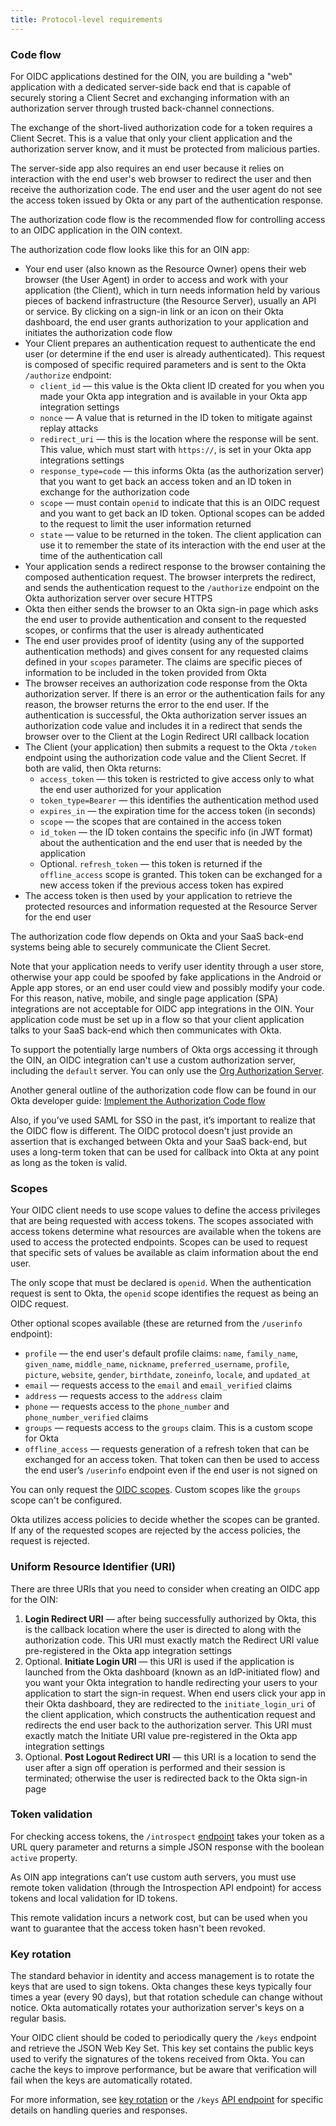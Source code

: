 ```yaml
---
title: Protocol-level requirements
---
```


### Code flow

For OIDC applications destined for the OIN, you are building a "web" application with a dedicated server-side back end that is capable of securely storing a Client Secret and exchanging information with an authorization server through trusted back-channel connections.

The exchange of the short-lived authorization code for a token requires a Client Secret. This is a value that only your client application and the authorization server know, and it must be protected from malicious parties.

The server-side app also requires an end user because it relies on interaction with the end user's web browser to redirect the user and then receive the authorization code. The end user and the user agent do not see the access token issued by Okta or any part of the authentication response.

The authorization code flow is the recommended flow for controlling access to an OIDC application in the OIN context.

The authorization code flow looks like this for an OIN app:

* Your end user (also known as the Resource Owner) opens their web browser (the User Agent) in order to access and work with your application (the Client), which in turn needs information held by various pieces of backend infrastructure (the Resource Server), usually an API or service. By clicking on a sign-in link or an icon on their Okta dashboard, the end user grants authorization to your application and initiates the authorization code flow
* Your Client prepares an authentication request to authenticate the end user (or determine if the end user is already authenticated). This request is composed of specific required parameters and is sent to the Okta `/authorize` endpoint:
  * `client_id` &mdash; this value is the Okta client ID created for you when you made your Okta app integration and is available in your Okta app integration settings
  * `nonce` &mdash; A value that is returned in the ID token to mitigate against replay attacks
  * `redirect_uri` &mdash; this is the location where the response will be sent. This value, which must start with `https://`, is set in your Okta app integrations settings
  * `response_type=code` &mdash; this informs Okta (as the authorization server) that you want to get back an access token and an ID token in exchange for the authorization code
  * `scope` &mdash; must contain `openid` to indicate that this is an OIDC request and you want to get back an ID token. Optional scopes can be added to the request to limit the user information returned
  * `state` &mdash; value to be returned in the token. The client application can use it to remember the state of its interaction with the end user at the time of the authentication call
* Your application sends a redirect response to the browser containing the composed authentication request. The browser interprets the redirect, and sends the authentication request to the `/authorize` endpoint on the Okta authorization server over secure HTTPS
* Okta then either sends the browser to an Okta sign-in page which asks the end user to provide authentication and consent to the requested scopes, or confirms that the user is already authenticated
* The end user provides proof of identity (using any of the supported authentication methods) and gives consent for any requested claims defined in your `scopes` parameter. The claims are specific pieces of information to be included in the token provided from Okta
* The browser receives an authorization code response from the Okta authorization server. If there is an error or the authentication fails for any reason, the browser returns the error to the end user. If the authentication is successful, the Okta authorization server issues an authorization code value and includes it in a redirect that sends the browser over to the Client at the Login Redirect URI callback location
* The Client (your application) then submits a request to the Okta `/token` endpoint using the authorization code value and the Client Secret. If both are valid, then Okta returns:
  * `access_token` &mdash; this token is restricted to give access only to what the end user authorized for your application
  * `token_type=Bearer` &mdash; this identifies the authentication method used
  * `expires_in` &mdash; the expiration time for the access token (in seconds)
  * `scope` &mdash; the scopes that are contained in the access token
  * `id_token` &mdash; the ID token contains the specific info (in JWT format) about the authentication and the end user that is needed by the application
  * Optional. `refresh_token` &mdash; this token is returned if the `offline_access` scope is granted. This token can be exchanged for a new access token if the previous access token has expired
* The access token is then used by your application to retrieve the protected resources and information requested at the Resource Server for the end user

The authorization code flow depends on Okta and your SaaS back-end systems being able to securely communicate the Client Secret.

Note that your application needs to verify user identity through a user store, otherwise your app could be spoofed by fake applications in the Android or Apple app stores, or an end user could view and possibly modify your code. For this reason, native, mobile, and single page application (SPA) integrations are not acceptable for OIDC app integrations in the OIN. Your application code must be set up in a flow so that your client application talks to your SaaS back-end which then communicates with Okta.

To support the potentially large numbers of Okta orgs accessing it through the OIN, an OIDC integration can't use a custom authorization server, including the `default` server. You can only use the [Org Authorization Server](https://developer.okta.com/docs/concepts/auth-servers/#available-authorization-server-types).

Another general outline of the authorization code flow can be found in our Okta developer guide: [Implement the Authorization Code flow](/docs/guides/implement-auth-code/overview/)

Also, if you’ve used SAML for SSO in the past, it’s important to realize that the OIDC flow is different. The OIDC protocol doesn't just provide an assertion that is exchanged between Okta and your SaaS back-end, but uses a long-term token that can be used for callback into Okta at any point as long as the token is valid.

### Scopes

Your OIDC client needs to use scope values to define the access privileges that are being requested with access tokens. The scopes associated with access tokens determine what resources are available when the tokens are used to access the protected endpoints. Scopes can be used to request that specific sets of values be available as claim information about the end user.

The only scope that must be declared is `openid`. When the authentication request is sent to Okta, the `openid` scope identifies the request as being an OIDC request.

Other optional scopes available (these are returned from the `/userinfo` endpoint):

* `profile` &mdash; the end user's default profile claims: `name`, `family_name`, `given_name`, `middle_name`, `nickname`, `preferred_username`, `profile`, `picture`, `website`, `gender`, `birthdate`, `zoneinfo`, `locale`, and `updated_at`
* `email` &mdash; requests access to the `email` and `email_verified` claims
* `address` &mdash; requests access to the `address` claim
* `phone` &mdash; requests access to the `phone_number` and `phone_number_verified` claims
* `groups` &mdash; requests access to the `groups` claim. This is a custom scope for Okta
* `offline_access` &mdash; requests generation of a refresh token that can be exchanged for an access token. That token can then be used to access the end user’s `/userinfo` endpoint even if the end user is not signed on

You can only request the [OIDC scopes](/docs/reference/api/oidc/#scopes). Custom scopes like the `groups` scope can't be configured.

Okta utilizes access policies to decide whether the scopes can be granted. If any of the requested scopes are rejected by the access policies, the request is rejected.

### Uniform Resource Identifier (URI)

There are three URIs that you need to consider when creating an OIDC app for the OIN:

1. **Login Redirect URI** &mdash; after being successfully authorized by Okta, this is the callback location where the user is directed to along with the authorization code. This URI must exactly match the Redirect URI value pre-registered in the Okta app integration settings
2. Optional. **Initiate Login URI** &mdash; this URI is used if the application is launched from the Okta dashboard (known as an IdP-initiated flow) and you want your Okta integration to handle redirecting your users to your application to start the sign-in request. When end users click your app in their Okta dashboard, they are redirected to the `initiate_login_uri` of the client application, which constructs the authentication request and redirects the end user back to the authorization server. This URI must exactly match the Initiate URI value pre-registered in the Okta app integration settings
3. Optional. **Post Logout Redirect URI** &mdash; this URI is a location to send the user after a sign off operation is performed and their session is terminated; otherwise the user is redirected back to the Okta sign-in page

### Token validation

For checking access tokens, the `/introspect` [endpoint](/docs/reference/api/oidc/#introspect) takes your token as a URL query parameter and returns a simple JSON response with the boolean `active` property.

As OIN app integrations can’t use custom auth servers, you must use remote token validation (through the Introspection API endpoint) for access tokens and local validation for ID tokens.

This remote validation incurs a network cost, but can be used when you want to guarantee that the access token hasn't been revoked.

### Key rotation

The standard behavior in identity and access management is to rotate the keys that are used to sign tokens. Okta changes these keys typically four times a year (every 90 days), but that rotation schedule can change without notice. Okta automatically rotates your authorization server's keys on a regular basis.

Your OIDC client should be coded to periodically query the `/keys` endpoint and retrieve the JSON Web Key Set. This key set contains the public keys used to verify the signatures of the tokens received from Okta. You can cache the keys to improve performance, but be aware that verification will fail when the keys are automatically rotated.

For more information, see [key rotation](/docs/concepts/key-rotation/) or the `/keys` [API endpoint](/docs/reference/api/oidc/#keys) for specific details on handling queries and responses.

<NextSectionLink/>
